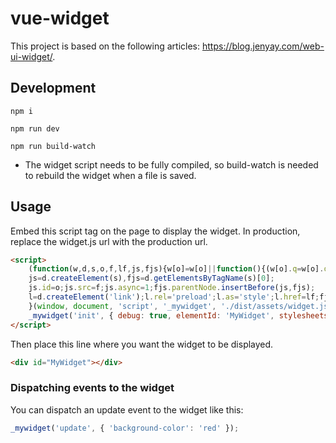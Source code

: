 # vue-widget

This project is based on the following articles: https://blog.jenyay.com/web-ui-widget/.

## Development

```
npm i
```

```
npm run dev
```

```
npm run build-watch
```

* The widget script needs to be fully compiled, so build-watch is needed to rebuild the widget when a file is saved.

## Usage

Embed this script tag on the page to display the widget. In production, replace the widget.js url with the production url.

```html
<script>
    (function(w,d,s,o,f,lf,js,fjs){w[o]=w[o]||function(){(w[o].q=w[o].q||[]).push(arguments)};
    js=d.createElement(s),fjs=d.getElementsByTagName(s)[0];
    js.id=o;js.src=f;js.async=1;fjs.parentNode.insertBefore(js,fjs);
    l=d.createElement('link');l.rel='preload';l.as='style';l.href=lf;fjs.parentNode.insertBefore(l,fjs);
    }(window, document, 'script', '_mywidget', './dist/assets/widget.js', './dist/assets/widget.css'));
    _mywidget('init', { debug: true, elementId: 'MyWidget', stylesheets: './dist/assets/widget.css' });
</script>
```

Then place this line where you want the widget to be displayed.

```html
<div id="MyWidget"></div>
```

### Dispatching events to the widget

You can dispatch an update event to the widget like this:

```javascript
_mywidget('update', { 'background-color': 'red' });
```
